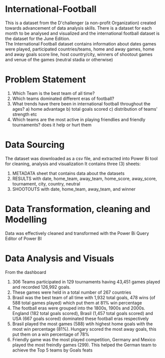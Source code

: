 # International-Football

This is a dataset from the D'challenger (a non-profit Organization) created towards advancement of data analysis skills. 
There is a dataset for each month to be analysed and visualized and the international football dataset is the dataset for the June Edition.  
The International Football dataset contains information about dates games were played, participated countries/teams, home and away games, 
home and away goals score line, host country/city, winners of shootout games and venue of the games (neutral stadia or otherwise) 

# Problem Statement

1. Which Team is the best team of all time?
2. Which teams dominated different eras of football?
3. What trends have there been in international football throughout the ages? a) home advantage b) total goals scored c) distribution of teams' strength etc
4. Which teams are the most active in playing friendlies and friendly tournaments? does it help or hurt them

# Data Sourcing

The dataset was downloaded as a csv file, and extracted into Power Bi tool for cleaning, analysis and visualization
It contains three (3) sheets:
1. METADATA sheet that contains data about the datasets
2. RESULTS with date,	home_team, away_team,	home_score,	away_score,	tournament,	city,	country,	neutral	
3. SHOOTOUTS with date,	home_team,	away_team, and 	winner	

# Data Transformation, cleaning and Modelling

Data was effectively cleaned and transformed with the Power Bi Query Editor of Power BI

# Data Analysis and Visuals

From the dashboard
1. 306 Teams participated in 129 tournaments having 43,451 games played and recorded 126,992 goals.
2. These games were held in a total number of 267 countries 
3. Brasil was the best team of all time with 1,932 total goals, 478 wins (of 588 total games played) which put them at 81% win percentage
4. The football eras were grouped into the 1800s, 1900s and 2000s. England (182 total goals scored), Brasil (1,457 total goals scored) and USA
(667 goals scored) dominated these football eras respectively
5. Brasil played the most games (588) wtih highest home goals with the most win percentage (81%). Hungary scored the most away goals, this put them on a win percentage of 78%
6. Friendly game was the most played competition, Germany and Mexico played the most freindly games (299). This helped the German team to achieve the Top 5 teams by
Goals feats
